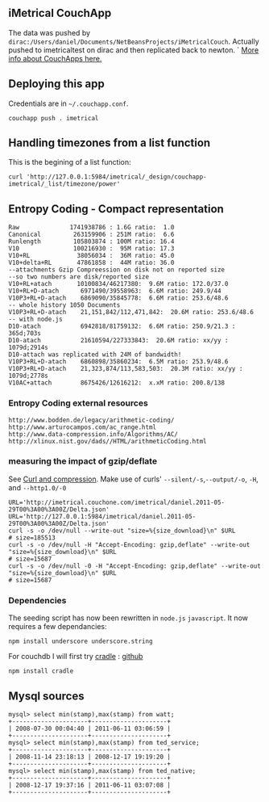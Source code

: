 ## iMetrical CouchApp

The data was pushed by `dirac:/Users/daniel/Documents/NetBeansProjects/iMetricalCouch`.
Actually pushed to imetricaltest on dirac and then replicated back to newton.
`
[More info about CouchApps here.](http://couchapp.org)

## Deploying this app
Credentials are in `~/.couchapp.conf`.

    couchapp push . imetrical

## Handling timezones from a list function
This is the begining of a list function:

    curl 'http://127.0.0.1:5984/imetrical/_design/couchapp-imetrical/_list/timezone/power'

## Entropy Coding - Compact representation
    Raw              1741938786 : 1.6G ratio:  1.0
    Canonical         263159906 : 251M ratio:  6.6
    Runlength         105803874 : 100M ratio: 16.4
    V10               100216930 :  95M ratio: 17.3
    V10+RL             38056034 :  36M ratio: 45.0
    V10+delta+RL       47861858 :  44M ratio: 36.0
    --attachments Gzip Compreession on disk not on reported size
    --so two numbers are disk/reported size
    V10+RL+atach       10100834/46217380:  9.6M ratio: 172.0/37.0
    V10+RL+D-atach      6971490/39558963:  6.6M ratio: 249.9/44
    V10P3+RL+D-atach    6869090/35845778:  6.6M ratio: 253.6/48.6
    -- whole history 1050 Documents 
    V10P3+RL+D-atach    21,151,842/112,471,842:  20.6M ratio: 253.6/48.6
    -- with node.js
    D10-atach           6942818/81759132:  6.6M ratio: 250.9/21.3 : 365d;703s
    D10-atach           21610594/227333843:  20.6M ratio: xx/yy : 1079d;2914s   
    D10-attach was replicated with 24M of bandwidth! 
    V10P3+RL+D-atach    6860898/35860234:  6.5M ratio: 253.9/48.6
    V10P3+RL+D-atach    21,323,874/113,583,503:  20.3M ratio: xx/yy : 1079d;2778s
    V10AC+attach        8675426/12616212:  x.xM ratio: 200.8/138

###  Entropy Coding external resources

    http://www.bodden.de/legacy/arithmetic-coding/
    http://www.arturocampos.com/ac_range.html
    http://www.data-compression.info/Algorithms/AC/
    http://xlinux.nist.gov/dads//HTML/arithmeticCoding.html

### measuring the impact of gzip/deflate
See [Curl and compression](http://dev.nuclearrooster.com/2009/11/08/checking-gzipdeflate-server-responses-with-curl/).
Make use of curls' `--silent/-s`,`--output/-o`, `-H`, and `--http1.0/-0`

    URL='http://imetrical.couchone.com/imetrical/daniel.2011-05-29T00%3A00%3A00Z/Delta.json'
    URL='http://127.0.0.1:5984/imetrical/daniel.2011-05-29T00%3A00%3A00Z/Delta.json'
    curl -s -o /dev/null --write-out "size=%{size_download}\n" $URL
    # size=185513
    curl -s -o /dev/null -H "Accept-Encoding: gzip,deflate" --write-out "size=%{size_download}\n" $URL
    # size=15687
    curl -s -o /dev/null -0 -H "Accept-Encoding: gzip,deflate" --write-out "size=%{size_download}\n" $URL
    # size=15687
    
### Dependencies
The seeding script has now been rewritten in `node.js` `javascript`.
It now requires a few dependancies:

    npm install underscore underscore.string

For couchdb I will first try [cradle](http://cloudhead.io/cradle) : [github](https://github.com/cloudhead/cradle)

    npm install cradle
    
## Mysql sources

    mysql> select min(stamp),max(stamp) from watt;
    +---------------------+---------------------+
    | 2008-07-30 00:04:40 | 2011-06-11 03:06:59 |
    +---------------------+---------------------+
    mysql> select min(stamp),max(stamp) from ted_service;
    +---------------------+---------------------+
    | 2008-11-14 23:18:13 | 2008-12-17 19:19:20 |
    +---------------------+---------------------+
    mysql> select min(stamp),max(stamp) from ted_native;
    +---------------------+---------------------+
    | 2008-12-17 19:37:16 | 2011-06-11 03:07:08 |
    +---------------------+---------------------+
